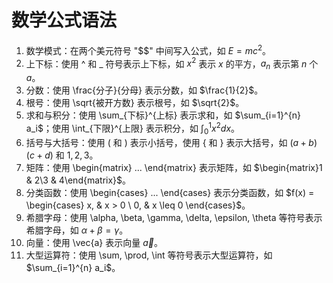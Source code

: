 # 数学公式语法

1. 数学模式：在两个美元符号 "$$" 中间写入公式，如 $E=mc^2$。
2. 上下标：使用 ^ 和 _ 符号表示上下标，如 $x^2$ 表示 $x$ 的平方，$a_n$ 表示第 $n$ 个 $a$。
3. 分数：使用 \frac{分子}{分母} 表示分数，如 $\frac{1}{2}$。
4. 根号：使用 \sqrt{被开方数} 表示根号，如 $\sqrt{2}$。
5. 求和与积分：使用 \sum_{下标}^{上标} 表示求和，如 $\sum_{i=1}^{n} a_i$；使用 \int_{下限}^{上限} 表示积分，如 $\int_{0}^{1} x^2 dx$。
6. 括号与大括号：使用 ( 和 ) 表示小括号，使用 { 和 } 表示大括号，如 $(a+b)(c+d)$ 和 ${1,2,3}$。
7. 矩阵：使用 \begin{matrix} ... \end{matrix} 表示矩阵，如 $\begin{matrix}1 & 2\3 & 4\end{matrix}$。
8. 分类函数：使用 \begin{cases} ... \end{cases} 表示分类函数，如 $f(x) = \begin{cases} x, & x > 0 \ 0, & x \leq 0 \end{cases}$。
9. 希腊字母：使用 \alpha, \beta, \gamma, \delta, \epsilon, \theta 等符号表示希腊字母，如 $\alpha+\beta=\gamma$。
10. 向量：使用 \vec{a} 表示向量 $\vec{a}$。
11. 大型运算符：使用 \sum, \prod, \int 等符号表示大型运算符，如 $\sum_{i=1}^{n} a_i$。
